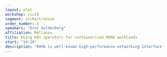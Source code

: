 ```yaml
---
layout: slot
workshop: isc19
segment: orchestration
order_number: 4
speakers: "Dror Goldenberg"
affiliation: Mellanox
title: Using K8s operators for containerized RDMA workloads
start: "14:20"
description: "RDMA is well-known high-performance networking interface for low latency, low overhead communications. RDMA accelerated Kubernetes clusters are set using standard device plugin and CNI interface for InfiniBand or Ethernet. Compute nodes join Kubernetes cluster dynamically. It is desired to advance the user experience for automated configuration and deployment. In this talk we will discuss how Kubernetes operators help to automate, deploy and upgrade infrastructure software components for faster node availability."
---
```

